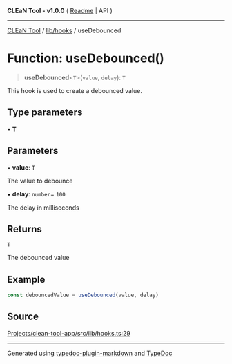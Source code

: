 **CLEaN Tool - v1.0.0** ( [Readme](../../../README.md) \| API )

***

[CLEaN Tool](../../../modules.md) / [lib/hooks](../README.md) / useDebounced

# Function: useDebounced()

> **useDebounced**\<`T`\>(`value`, `delay`): `T`

This hook is used to create a debounced value.

## Type parameters

▪ **T**

## Parameters

▪ **value**: `T`

The value to debounce

▪ **delay**: `number`= `100`

The delay in milliseconds

## Returns

`T`

The debounced value

## Example

```ts
const debouncedValue = useDebounced(value, delay)
```

## Source

[Projects/clean-tool-app/src/lib/hooks.ts:29](https://github.com/yuckyh/clean-tool-app/)

***

Generated using [typedoc-plugin-markdown](https://www.npmjs.com/package/typedoc-plugin-markdown) and [TypeDoc](https://typedoc.org/)
